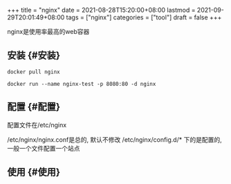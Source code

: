 +++
title = "nginx"
date = 2021-08-28T15:20:00+08:00
lastmod = 2021-09-29T20:01:49+08:00
tags = ["nginx"]
categories = ["tool"]
draft = false
+++

nginx是使用率最高的web容器

<!--more-->


## 安装 {#安装}

```text
docker pull nginx
```

```text
docker run --name nginx-test -p 8080:80 -d nginx
```


## 配置 {#配置}

配置文件在/etc/nginx

/etc/nginx/nginx.conf是总的, 默认不修改
/etc/nginx/config.d/\* 下的是配置的, 一般一个文件配置一个站点


## 使用 {#使用}